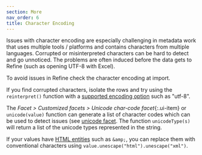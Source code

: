 ```yaml
---
section: More 
nav_order: 6
title: Character Encoding
---
```


Issues with character encoding are especially challenging in metadata work that uses multiple tools / platforms and contains characters from multiple languages.
Corrupted or misinterpreted characters can be hard to detect and go unnoticed. 
The problems are often induced before the data gets to Refine (such as opening UTF-8 with Excel). 

To avoid issues in Refine check the character encoding at import.

If you find corrupted characters, isolate the rows and try using the `reinterpret()` function with a [supported encoding option](https://docs.oracle.com/javase/1.5.0/docs/guide/intl/encoding.doc.html) such as "utf-8". 

The *Facet > Customized facets > Unicode char-code facet*{:.ui-item} or `unicode(value)` function can generate a list of character codes which can be used to detect issues (see [unicode facet](https://openrefine.org/docs/manual/facets#unicode-character-code-facet). 
The function `unicodeType(s)` will return a list of the unicode types represented in the string.

If your values have [HTML entities](https://developer.mozilla.org/en-US/docs/Glossary/Entity) such as `&amp;`, you can replace them with conventional characters using `value.unescape("html").unescape("xml")`.
